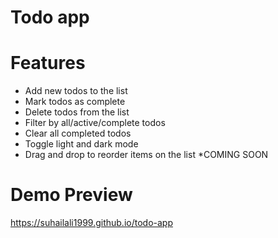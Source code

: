 # Todo app 

# Features
- Add new todos to the list
- Mark todos as complete
- Delete todos from the list
- Filter by all/active/complete todos
- Clear all completed todos
- Toggle light and dark mode
- Drag and drop to reorder items on the list *COMING SOON

# Demo Preview
https://suhailali1999.github.io/todo-app
